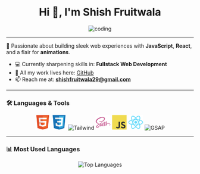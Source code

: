 <h1 align="center">Hi 👋, I'm Shish Fruitwala</h1>

<p align="center">
  <img src="https://i.pinimg.com/originals/e4/26/70/e426702edf874b181aced1e2fa5c6cde.gif" alt="coding" width="300"/>
</p>

---

🚀 Passionate about building sleek web experiences with **JavaScript**, **React**, and a flair for **animations**.

- 💻 Currently sharpening skills in: **Fullstack Web Development**
- 🧠 All my work lives here: [GitHub](https://github.com/C0nfu5ing-5pring)
- 📫 Reach me at: **shishfruitwala29@gmail.com**

---

### 🛠️ Languages & Tools

<p align="center">
  <img src="https://raw.githubusercontent.com/devicons/devicon/master/icons/html5/html5-original.svg" alt="HTML" width="40" />
  <img src="https://raw.githubusercontent.com/devicons/devicon/master/icons/css3/css3-original.svg" alt="CSS" width="40" />
  <img src="https://www.vectorlogo.zone/logos/tailwindcss/tailwindcss-icon.svg" alt="Tailwind" width="40" />
  <img src="https://raw.githubusercontent.com/devicons/devicon/master/icons/sass/sass-original.svg" alt="SASS" width="40" />
  <img src="https://raw.githubusercontent.com/devicons/devicon/master/icons/javascript/javascript-original.svg" alt="JavaScript" width="40" />
  <img src="https://raw.githubusercontent.com/devicons/devicon/master/icons/react/react-original.svg" alt="React" width="40" />
  <img src="https://raw.githubusercontent.com/cdnjs/logos/master/gsap.svg" alt="GSAP" width="40" />
</p>

---

### 📊 Most Used Languages

<p align="center">
  <img src="https://github-readme-stats.vercel.app/api/top-langs/?username=C0nfu5ing-5pring&layout=compact&theme=tokyonight" alt="Top Languages" />
</p>

